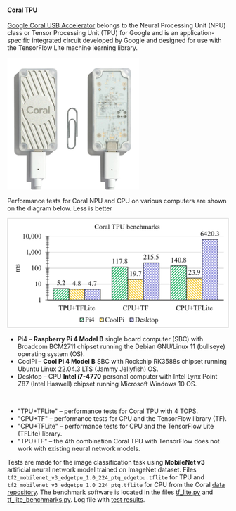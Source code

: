 #### Coral TPU

[Google Coral USB Accelerator](https://coral.ai/products/accelerator)
belongs to the Neural Processing Unit (NPU) class
or Tensor Processing Unit (TPU) for Google
and is an application-specific integrated circuit
developed by Google and designed for use with the
TensorFlow Lite machine learning library.

<img src="data/google-coral-usb-accelerator.jpg" alt="Google Coral USB Accelerator" width="300" />

Performance tests for Coral NPU and CPU on various computers
are shown on the diagram below. Less is better

![Google Coral benchmarks diagram](data/coral-tpu-benchmarks.jpg)

   * Pi4 – **Raspberry Pi 4 Model B** single board computer (SBC) with
Broadcom BCM2711 chipset running the Debian GNU/Linux 11 (bullseye)
operating system (OS).
   * CoolPi – **Cool Pi 4 Model B** SBC with Rockchip RK3588s chipset
running Ubuntu Linux 22.04.3 LTS (Jammy Jellyfish) OS.
   * Desktop – CPU **Intel i7-4770** personal computer with
Intel Lynx Point Z87 (Intel Haswell) chipset running Microsoft Windows 10 OS.

<br />

* "TPU+TFLite" – performance tests for Coral TPU with 4 TOPS.
* "CPU+TF" – performance tests for CPU and the TensorFlow library (TF).
* "CPU+TFLite" – performance tests for CPU and the TensorFlow Lite (TFLite) library.
* "TPU+TF" – the 4th combination Coral TPU with TensorFlow 
does not work with existing neural network models.

Tests are made for the image classification task using
**MobileNet v3** artificial neural network model trained on ImageNet dataset.
Files `tf2_mobilenet_v3_edgetpu_1.0_224_ptq_edgetpu.tflite` for TPU and
`tf2_mobilenet_v3_edgetpu_1.0_224_ptq.tflite` for CPU from the Coral
[data repository](https://github.com/google-coral/test_data/tree/104342d2d3480b3e66203073dac24f4e2dbb4c41).
The benchmark software is located in the files
[tf_lite.py](tf_lite.py) and
[tf_lite_benchmarks.py](tf_lite_benchmarks.py).
Log file with [test results](data/2023.09.01-coral-tpu-benchmark-results.txt).
